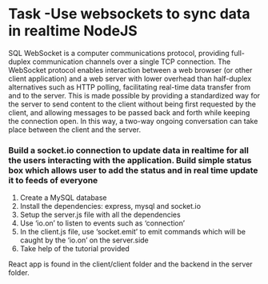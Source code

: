 # Task -Use websockets to sync data in realtime NodeJS
SQL
WebSocket is a computer communications protocol, providing full-duplex communication channels over a single TCP connection. 
The WebSocket protocol enables interaction between a web browser (or other client application) and a web server with lower overhead than half-duplex alternatives such as HTTP polling,
facilitating real-time data transfer from and to the server. This is made possible by providing a standardized way for the server to send content to the client without being first 
requested by the client, and allowing messages to be passed back and forth while keeping the connection open. In this way, a two-way ongoing conversation can take place between the
client and the server.

### Build a socket.io connection to update data in realtime for all the users interacting with the application. Build simple status box which allows user to add the status and in real time update it to feeds of everyone
1.	Create a MySQL database
2.	Install the dependencies: express, mysql and socket.io
3.	Setup the server.js file with all the dependencies
4.	Use ‘io.on’ to listen to events such as ‘connection’ 
5.	In the client.js file, use ‘socket.emit’ to emit commands which will be caught by the ‘io.on’ on the server.side
6.	Take help of the tutorial provided

React app is found in the client/client folder and the backend in the server folder.
